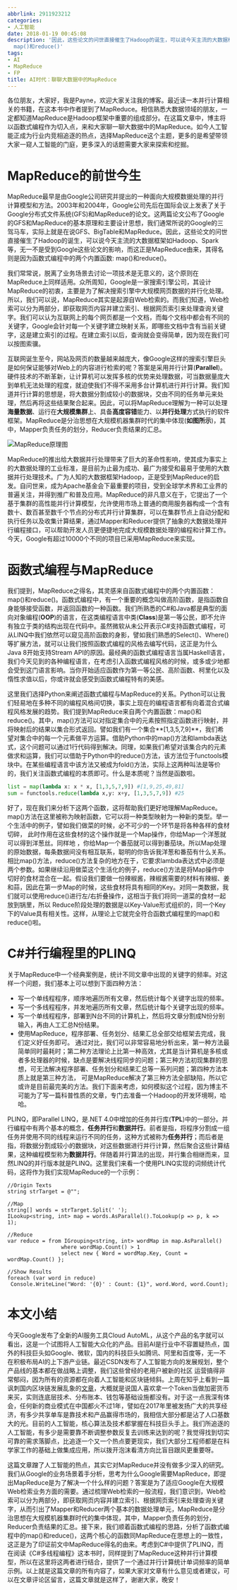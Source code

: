 ```yaml
---
abbrlink: 2911923212
categories:
- 人工智能
date: 2018-01-19 00:45:08
description: '因此，这些论文的问世直接催生了Hadoop的诞生，可以说今天主流的大数据框架如Hadoop、Spark等，无一不是受到Google这些论文的影响，而这正是MapReduce由来，其得名则是因为函数式编程中的两个内置函数:
  map()和reduce()'
tags:
- AI
- MapReduce
- FP
title: AI时代：聊聊大数据中的MapReduce
---
```


各位朋友，大家好，我是Payne，欢迎大家关注我的博客。最近读一本并行计算相关的书籍，在这本书中作者提到了MapReduce。相信熟悉大数据领域的朋友，一定都知道MapReduce是Hadoop框架中重要的组成部分。在这篇文章中，博主将以函数式编程作为切入点，来和大家聊一聊大数据中的MapReduce。如今人工智能正成为行业内竞相追逐的热点，选择MapReduce这个主题，更多的是希望带领大家一窥人工智能的门庭，更多深入的话题需要大家来探索和挖掘。

# MapReduce的前世今生
MapReduce最早是由Google公司研究并提出的一种面向大规模数据处理的并行计算模型和方法。2003年和2004年，Google公司先后在国际会议上发表了关于Google分布式文件系统(GFS)和MapReduce的论文。这两篇论文公布了Google的GFS和MapReduce的基本原理和主要设计思想，我们通常所说的Google的三驾马车，实际上就是在说GFS、BigTable和MapReduce。因此，这些论文的问世直接催生了Hadoop的诞生，可以说今天主流的大数据框架如Hadoop、Spark等，无一不是受到Google这些论文的影响，而这正是MapReduce由来，其得名则是因为函数式编程中的两个内置函数: map()和reduce()。

我们常常说，脱离了业务场景去讨论一项技术是无意义的，这个原则在MapReduce上同样适用。众所周知，Google是一家搜索引擎公司，其设计MapReduce的初衷，主要是为了解决搜索引擎中大规模网页数据的并行化处理。所以，我们可以说，MapReduce其实是起源自Web检索的。而我们知道，Web检索可以分为两部分，即获取网页内容并建立索引、根据网页索引来处理查询关键字。我们可以认为互联网上的每个网页都是一个文档，而每个文档中都会有不同的关键字，Google会针对每一个关键字建立映射关系，即哪些文档中含有当前关键字，这是建立索引的过程。在建立索引以后，查询就会变得简单，因为现在我们可以按图索骥。

互联网诞生至今，网站及网页的数量越来越庞大，像Google这样的搜索引擎巨头是如何保证能够对Web上的内容进行检索的呢？答案是采用并行计算(**Parallel**)。硬件技术的不断革新，让计算机可以发挥多核的优势来处理数据，可当数据量庞大到单机无法处理的程度，就迫使我们不得不采用多台计算机进行并行计算。我们知道并行计算的思想是，将大数据分割成较小的数据块，交由不同的任务单元来处理，然后再将这些结果聚合起来。因此，可以将MapReduce理解为一种可以处理**海量数据**、运行在**大规模集群**上、具备**高度容错**能力、以**并行处理**方式执行的软件框架。MapReduce是分治思想在大规模机器集群时代的集中体现(**如图所示**)，其中，Mapper负责任务的划分，Reducer负责结果的汇总。

![MapReduce原理图](https://ww1.sinaimg.cn/large/4c36074fly1fz68itu6fvj20fk04xaar.jpg)

MapReduce的推出给大数据并行处理带来了巨大的革命性影响，使其成为事实上的大数据处理的工业标准，是目前为止最为成功、最广为接受和最易于使用的大数据并行处理技术。广为人知的大数据框架Hadoop，正是受到MapReduce的启发。自问世来，成为Apache基金会下最重要的项目，受到全球学术界和工业界的普遍关注，并得到推广和普及应用。MapReduce的非凡意义在于，它提出了一个基于集群的高性能并行计算模型，允许使用市场上普通的商用服务器构成一个含有数十、数百甚至数千个节点的分布式并行计算集群，可以在集群节点上自动分配和执行任务以及收集计算结果，通过Mapper和Reducer提供了抽象的大数据处理并行编程接口，可以帮助开发人员更便捷地完成大规模数据处理的编程和计算工作。今天，Google有超过10000个不同的项目已采用MapReduce来实现。

# 函数式编程与MapReduce
我们提到，MapReduce之得名，其灵感来自函数式编程中的两个内置函数：map()和reduce()。函数式编程中，有一个重要的概念叫做高阶函数，是指函数自身能够接受函数，并返回函数的一种函数。我们所熟悉的C#和Java都是典型的面向对象编程(**OOP**)的语言，在这类编程语言中类(**Class**)是第一等公民，即不允许有独立于类的结构出现在代码中。虽然微软从未公开表示C#支持函数式编程，可从LINQ中我们依然可以窥见高阶函数的身影，譬如我们熟悉的Select()、Where()等扩展方法，就可以让我们按照函数式编程的风格去编写代码，这正是为什么Java 8开始支持Stream API的原因。最经典的函数式编程语言当属Haskell语言，我们今天见到的各种编程语言，在考虑引入函数式编程风格的时候，或多或少地都会受到这门语言影响。当你开始适应函数作为第一等公民、高阶函数、柯里化以及惰性求值以后，你或许就会感受到函数式编程特有的美感。

这里我们选择Python来阐述函数式编程与MapReduce的关系。Python可以让我们轻易地在多种不同的编程风格间切换，事实上现在的编程语言都有向着混合式编程风格发展的趋势。我们提到MapReduce来自两个内置函数：map()和reduce()。其中，map()方法可以对指定集合中的元素按照指定函数进行映射，并将映射后的结果以集合形式返回。譬如我们有一个集合**[1,3,5,7,9]**，我们希望对集合中的每一个元素做平方运算。借助Python中的map()方法和lambda表达式，这个问题可以通过1行代码得到解决。同理，如果我们希望对该集合内的元素做求和运算，我们可以借助于Python中的reduce()方法，该方法位于functools模块中。在某些编程语言中该方法又被成为fold()方法，实际上这两种叫法是等价的，我们关注函数式编程的本质即可。什么是本质呢？当然是函数啦。

```Python
list = map(lambda x: x * x, [1,3,5,7,9]) #[1,9,25,49,81]
sum = functools.reduce(lambda x,y: x+y, [1,3,5,7,9]) #25
```     

好了，现在我们来分析下这两个函数，这将帮助我们更好地理解MapReduce。map()方法在这里被称为映射函数，它可以将一种类型映射为一种新的类型。举一个生活中的例子，譬如我们做菜的时候，必不可少的一个环节是将各种各样的食材切碎， 此时作用在这些食材的这个操作就是一个Map操作，你给Map一个洋葱就可以得到洋葱丝。同样地 ，你给Map一个番茄就可以得到番茄块。所以Map处理的原始数据，每条数据间没有相互联系，聪明的你告诉我洋葱和番茄有什么关系。相比map()方法，reduce()方法复杂的地方在于，它要求lambda表达式中必须是两个参数。如果继续沿用做菜这个生活化的例子，reduce()方法是将Map操作中切好的食材混合在一起。假设我们要做一份辣椒酱，辣椒酱需要的材料有辣椒、姜和蒜，因此在第一步Map的时候，这些食材将具有相同的Key。对同一类数据，我们就可以使用reduce()进行左/右折叠操作，这相当于我们将同一道菜的食材一起放到锅里，所以 Reduce阶段处理的数据是以Key-Value形式组织的，同一个Key下的Value具有相关性。这样，从理论上它就完全符合函数式编程里的map()和reduce()啦。        
                
# C#并行编程里的PLINQ
关于MapReduce中一个经典案例是，统计不同文章中出现的关键字的频率。对这样一个问题，我们基本上可以想到下面四种方法：
*  写一个单线程程序，顺序地遍历所有文章，然后统计每个关键字出现的频率。
* 写一个多线程程序，并发地遍历所有文章，然后统计每个关键字出现的频率。
* 写一个单线程程序，部署到N台不同的计算机上，然后将文章分割成N份分别输入，再由人工汇总N份结果。
* 使用MapReduce，程序部署、任务划分、结果汇总全部交给框架去完成，我们定义好任务即可。
通过对比，我们可以非常容易地分析出来，第一种方法最简单同时最耗时；第二种方法理论上比第一种高效，尤其是当计算机是多核或者多处理器的时候，缺点是要解决线程同步的问题；第三种方法初现集群的思想，可无法解决程序部署、任务划分和结果汇总等一系列问题；第四种方法本质上就是第三种方法， 可是MapReduce解决了第三种方法全部缺陷，所以它或许是目前最完美的方法。我们下面来考虑，如何模拟这个过程，因为博主不可能为了写一篇科普性质的文章，专门去准备一个Hadoop的开发环境啊，哈哈。

PLINQ，即Parallel LINQ，是.NET 4.0中增加的任务并行库(**TPL**)中的一部分。并行编程中有两个基本的概念，**任务并行**和**数据并行**。前者是指，将程序分割成一组任务并使用不同的线程来运行不同的任务，这种方式被称为**任务并行**；而后者是指，将数据分割成较小的数据块，对这些数据进行并行计算，然后聚合这些计算结果，这种编程模型称为**数据并行**。伴随着并行算法的出现，并行集合相继而来，显然LINQ的并行版本就是PLINQ。这里我们来看一个使用PLINQ实现的词频统计代码，这将作为我们实现MapReduce的一个示例：

```CSharp
//Origin Texts
string strTarget = @"";

//Map
string[] words = strTarget.Split(' '); 
ILookup<string, int> map = words.AsParallel().ToLookup(p => p, k => 1); 

//Reduce
var reduce = from IGrouping<string, int> wordMap in map.AsParallel() 
                 where wordMap.Count() > 1 
                 select new { Word = wordMap.Key, Count = wordMap.Count() }; 

//Show Results
foreach (var word in reduce) 
 Console.WriteLine("Word: '{0}' : Count: {1}", word.Word, word.Count); 
```

# 本文小结
今天Google发布了全新的AI服务工具Cloud AutoML，从这个产品的名字就可以看出，这是一个试图将人工智能大众化的产品。目前AI是行业中不容置疑热点，国外的科技巨头如Google、微软，国内的科技巨头如腾讯、阿里和百度等，无一不在积极布局AI的上下游产业链。最近CSDN发布了人工智能方向的发展规划，整个产品线的基本都在做战略上调整，我们这些曾经的老用户被新的社区 运营搞得非常郁闷，因为所有的资源都在向着人工智能和区块链倾斜。上周在知乎上看到一篇讽刺国内区块链发展乱象的[文章](https://zhuanlan.zhihu.com/p/32796998)，大概就是说国人喜欢拿一个Token当做加密货币来买，实则连底层技术、分布账本、钱包等基础设施都没有。对于这一点我深有体会，任何新的商业模式在中国都火不过1年，譬如在2017年里被发扬广大的共享经济，有多少共享单车是靠技术和产品赢得市场的，我相信大部分都是沾了人口基数大的光。目前的人工智能，核心算法及技术都掌握在科技巨头手上。我们所追逐的人工智能，有多少是需要靠不断调整参数反复去训练来达到的呢？我觉得找到切实可靠的需求落脚点，比追逐一个又一个热点要更现实，我们大部分工程师都是在科学家工作的基础上做集成应用，所以拨开泡沫看清方向比盲目跟风更重要呀。

这篇文章蹭了人工智能的热点，其实它对MapReduce并没有做多少深入的研究。我们从Google的业务场景着手分析，思考为什么Google需要MapReduce，即提出MapReduce是为了解决一个什么样的问题？答案是为了适应Google在大规模Web检索业务方面的需要。通过梳理Web检索的一般流程，我们意识到，Web检索可以分为两部分，即获取网页内容并建立索引、根据网页索引来处理查询关键字，从而引出了Mapper和Reducer两个基本的数据处理单元，MapReduce是分治思想在大规模机器集群时代的集中体现，其中，Mapper负责任务的划分，Reducer负责结果的汇总。接下来，我们顺着函数式编程的思路，分析了函数式编程中的map()和reduce()，这两个核心的函数同MapReduce在思想上的一致性，这正是为了印证前文中MapReduce得名的由来。考虑到C#中提供了PLINQ，而在阅读《C#多线程编程》这本书时，同样提到了MapReduce这种并行计算模型，所以在这里将这两者进行结合，提供了一个通过并行计算统计单词频率的简单示例。以上就是这篇文章的所有内容了，如果大家对文章有什么意见或者建议，可以在文章评论区留言，这篇文章就是这样了，谢谢大家，晚安！